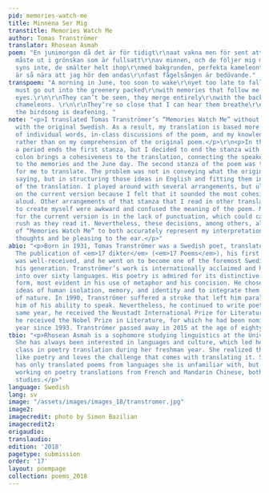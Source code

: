 ```yaml
---
pid: memories-watch-me
title: Minnena Ser Mig
transtitle: Memories Watch Me
author: Tomas Tranströmer
translator: Rhosean Asmah
poem: "En junimorgon då det är för tidigt\r\naat vakna men för sent att somna om.\r\n\r\nJag
  måste ut i grönskan som är fullsatt\r\nav minnen, och de följer mig med blicken.\r\n\r\nDe
  syns inte, de smälter helt ihop\r\nmed bakgrunden, perfekta kameleonter.\r\n\r\nDe
  är så nära att jag hör dem andas\r\nfast fågelsången är bedövande."
transpoem: "A morning in June, too soon to wake\r\nyet too late to fall back asleep:\r\n\r\nI
  must go out into the greenery packed\r\nwith memories that follow me with their
  eyes.\r\n\r\nThey can’t be seen, they merge entirely\r\nwith the background, true
  chameleons. \r\n\r\nThey’re so close that I can hear them breathe\r\neven though
  the birdsong is deafening. "
note: "<p>I translated Tomas Tranströmer’s “Memories Watch Me” without any familiarity
  with the original Swedish. As a result, my translation is based more on direct translations
  of individual words, in-class discussions of the poem, and my knowledge of the author
  rather than on my comprehension of the original poem.</p>\r\n<p>In the original,
  a period ends the first stanza, but I decided to end the stanza with a colon. The
  colon brings a cohesiveness to the translation, connecting the speaker’s experience
  to the memories and the June day. The second stanza of the poem was the most difficult
  for me to translate. The problem was not in conveying what the original poem was
  saying, but in structuring those ideas in English and fitting them into the rest
  of the translation. I played around with several arrangements, but ultimately settled
  on the current version because I felt that it sounded the most cohesive when read
  aloud. Other arrangements of that stanza that I read in other translations or tried
  to create myself were awkward and confused the meaning of the poem. My only concern
  for the current version is in the lack of punctuation, which could cause one to
  rush as they read it. Nevertheless, these decisions, among others, allow my translation
  of “Memories Watch Me” to both accurately represent my interpretation of Tranströmer’s
  thoughts and be pleasing to the ear.</p>"
abio: "<p>Born in 1931, Tomas Tranströmer was a Swedish poet, translator, and psychologist.
  The publication of <em>17 dikter</em> (<em>17 Poems</em>), his first book of poetry,
  was well-received, and he went on to become one of the foremost Swedish poets of
  his generation. Tranströmer’s work is internationally acclaimed and has been translated
  into over sixty languages. His poetry is admired for its distinctive language and
  form, most evident in his use of metaphor and his concision. He chose to address
  ideas of human isolation, memory, and identity and to integrate them with images
  of nature. In 1990, Tranströmer suffered a stroke that left him paralyzed and robbed
  him of his ability to speak. Nevertheless, he continued to write poetry. In the
  same year, he received the Neustadt International Prize for Literature and in 2011,
  he received the Nobel Prize in Literature, for which he had been nominated every
  year since 1993. Tranströmer passed away in 2015 at the age of eighty-three.</p>"
tbio: "<p>Rhosean Asmah is a sophomore studying linguistics at the University of Pennsylvania.
  She has always been interested in languages and culture, which led her to take a
  class in poetry translation during her freshman year. She realized that she does
  like poetry and loves the challenge that comes with translating it. So far, she
  has only translated poems from languages she is unfamiliar with, but is currently
  working on poetry translations from French and Mandarin Chinese, both of which she
  studies.</p>"
language: Swedish
lang: sv
image: "/assets/images/images_18/transtromer.jpg"
image2:
imagecredit: photo by Simon Bazilian
imagecredit2:
origaudio:
translaudio:
edition: '2018'
pagetype: submission
order: '17'
layout: poempage
collection: poems_2018
---
```

